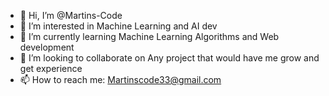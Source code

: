 - 👋 Hi, I’m @Martins-Code
- 👀 I’m interested in Machine Learning and AI dev
- 🌱 I’m currently learning Machine Learning Algorithms and Web development
- 💞️ I’m looking to collaborate on Any project that would have me grow and get experience
- 📫 How to reach me: Martinscode33@gmail.com

<!---
Martins-Code/Martins-Code is a ✨ special ✨ repository because its `README.md` (this file) appears on your GitHub profile.
You can click the Preview link to take a look at your changes.
--->
